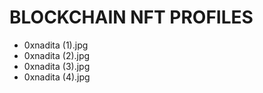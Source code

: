 # BLOCKCHAIN NFT PROFILES
- 0xnadita (1).jpg
- 0xnadita (2).jpg
- 0xnadita (3).jpg
- 0xnadita (4).jpg
